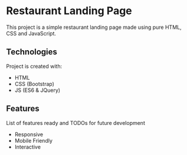 <!-- Write a readme for a restaurant landing page made using pure html, css and js -->

# Restaurant Landing Page

This project is a simple restaurant landing page made using pure HTML, CSS and JavaScript.

## Technologies

Project is created with:

- HTML
- CSS (Bootstrap)
- JS (ES6 & JQuery)

## Features

List of features ready and TODOs for future development

- Responsive
- Mobile Friendly
- Interactive